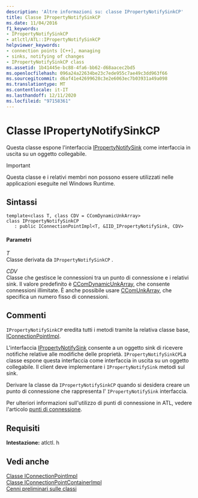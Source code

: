 ```yaml
---
description: 'Altre informazioni su: classe IPropertyNotifySinkCP'
title: Classe IPropertyNotifySinkCP
ms.date: 11/04/2016
f1_keywords:
- IPropertyNotifySinkCP
- atlctl/ATL::IPropertyNotifySinkCP
helpviewer_keywords:
- connection points [C++], managing
- sinks, notifying of changes
- IPropertyNotifySinkCP class
ms.assetid: 1b41445e-bc88-4fa6-bb62-d68aacec2bd5
ms.openlocfilehash: 096a24a22634be23c7ede955c7ae49c3dd963f66
ms.sourcegitcommit: d6af41e42699628c3e2e6063ec7b03931a49a098
ms.translationtype: MT
ms.contentlocale: it-IT
ms.lasthandoff: 12/11/2020
ms.locfileid: "97158361"
---
```

# <a name="ipropertynotifysinkcp-class"></a>Classe IPropertyNotifySinkCP

Questa classe espone l'interfaccia [IPropertyNotifySink](/windows/win32/api/ocidl/nn-ocidl-ipropertynotifysink) come interfaccia in uscita su un oggetto collegabile.

> [!IMPORTANT]
> Questa classe e i relativi membri non possono essere utilizzati nelle applicazioni eseguite nel Windows Runtime.

## <a name="syntax"></a>Sintassi

```
template<class T, class CDV = CComDynamicUnkArray>
class IPropertyNotifySinkCP
   : public IConnectionPointImpl<T, &IID_IPropertyNotifySink, CDV>
```

#### <a name="parameters"></a>Parametri

*T*<br/>
Classe derivata da `IPropertyNotifySinkCP` .

*CDV*<br/>
Classe che gestisce le connessioni tra un punto di connessione e i relativi sink. Il valore predefinito è [CComDynamicUnkArray](../../atl/reference/ccomdynamicunkarray-class.md), che consente connessioni illimitate. È anche possibile usare [CComUnkArray](../../atl/reference/ccomunkarray-class.md), che specifica un numero fisso di connessioni.

## <a name="remarks"></a>Commenti

`IPropertyNotifySinkCP` eredita tutti i metodi tramite la relativa classe base, [IConnectionPointImpl](../../atl/reference/iconnectionpointimpl-class.md).

L'interfaccia [IPropertyNotifySink](/windows/win32/api/ocidl/nn-ocidl-ipropertynotifysink) consente a un oggetto sink di ricevere notifiche relative alle modifiche delle proprietà. `IPropertyNotifySinkCP`La classe espone questa interfaccia come interfaccia in uscita su un oggetto collegabile. Il client deve implementare i `IPropertyNotifySink` metodi sul sink.

Derivare la classe da `IPropertyNotifySinkCP` quando si desidera creare un punto di connessione che rappresenta l' `IPropertyNotifySink` interfaccia.

Per ulteriori informazioni sull'utilizzo di punti di connessione in ATL, vedere l'articolo [punti di connessione](../../atl/atl-connection-points.md).

## <a name="requirements"></a>Requisiti

**Intestazione:** atlctl. h

## <a name="see-also"></a>Vedi anche

[Classe IConnectionPointImpl](../../atl/reference/iconnectionpointimpl-class.md)<br/>
[Classe IConnectionPointContainerImpl](../../atl/reference/iconnectionpointcontainerimpl-class.md)<br/>
[Cenni preliminari sulle classi](../../atl/atl-class-overview.md)
